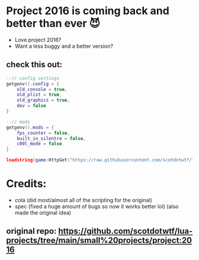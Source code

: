 # Project 2016 is coming back and better than ever 😈 
- Love project 2016?
- Want a less buggy and a better version?
## check this out:
```lua
--// config settings
getgenv().config = {
    old_console = true,
    old_plist = true,
    old_graphics = true,
    dev = false
}

--// mods
getgenv().mods = {
    fps_counter = false,
    built_in_silentre = false,
    c00l_mode = false
}

loadstring(game:HttpGet("https://raw.githubusercontent.com/scotdotwtf/lua-projects/main/project%202016%3A%20Remastered/Main.lua"))()
```
# Credits:
- cola (did most/almost all of the scripting for the original)
- spec (fixed a huge amount of bugs so now it works better lol) (also made the original idea)
## original repo: https://github.com/scotdotwtf/lua-projects/tree/main/small%20projects/project:2016
